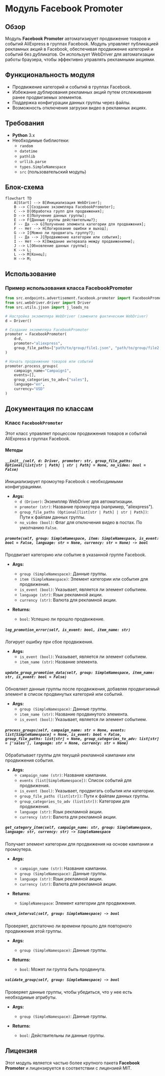 # Модуль Facebook Promoter

## Обзор

Модуль **Facebook Promoter** автоматизирует продвижение товаров и событий AliExpress в группах Facebook. Модуль управляет публикацией рекламных акций в Facebook, обеспечивая продвижение категорий и событий без дубликатов. Он использует WebDriver для автоматизации работы браузера, чтобы эффективно управлять рекламными акциями.

## Функциональность модуля

- Продвижение категорий и событий в группах Facebook.
- Избежание дублирования рекламных акций путем отслеживания ранее продвигаемых элементов.
- Поддержка конфигурации данных группы через файлы.
- Возможность отключения загрузки видео в рекламных акциях.

## Требования

- **Python** 3.x
- Необходимые библиотеки:
  - `random`
  - `datetime`
  - `pathlib`
  - `urllib.parse`
  - `types.SimpleNamespace`
  - `src` (пользовательский модуль)

## Блок-схема

```mermaid
flowchart TD
    A[Start] --> B[Инициализация WebDriver];
    B --> C[Создание экземпляра FacebookPromoter];
    C --> D[Обработка групп для продвижения];
    D --> E[Получение данных группы];
    E --> F{Данные группы действительны?};
    F -- Да --> G[Получение элемента категории для продвижения];
    F -- Нет --> H[Логирование ошибки и выход];
    G --> I{Можно ли продвигать группу?};
    I -- Да --> J[Продвижение категории или события];
    I -- Нет --> K[Ожидание интервала между продвижениями];
    J --> L[Обновление данных группы];
    K --> L;
    L --> M[Конец];
    H --> M;
```

## Использование

### Пример использования класса FacebookPromoter

```python
from src.endpoints.advertisement.facebook.promoter import FacebookPromoter
from src.webdriver.driver import Driver
from src.utils.jjson import j_loads_ns

# Настройка экземпляра WebDriver (замените фактическим WebDriver)
d = Driver()

# Создание экземпляра FacebookPromoter
promoter = FacebookPromoter(
    d=d,
    promoter="aliexpress",
    group_file_paths=["path/to/group/file1.json", "path/to/group/file2.json"]
)

# Начать продвижение товаров или событий
promoter.process_groups(
    campaign_name="Campaign1",
    events=[],
    group_categories_to_adv=["sales"],
    language="en",
    currency="USD"
)
```

## Документация по классам

### Класс `FacebookPromoter`

Этот класс управляет процессом продвижения товаров и событий AliExpress в группах Facebook.

#### Методы

##### `__init__(self, d: Driver, promoter: str, group_file_paths: Optional[list[str | Path] | str | Path] = None, no_video: bool = False)`

Инициализирует промоутер Facebook с необходимыми конфигурациями.

- **Args:**
    - `d (Driver)`: Экземпляр WebDriver для автоматизации.
    - `promoter (str)`: Название промоутера (например, "aliexpress").
    - `group_file_paths (Optional[list[str | Path] | str | Path])`: Пути к файлам данных группы.
    - `no_video (bool)`: Флаг для отключения видео в постах. По умолчанию `False`.

##### `promote(self, group: SimpleNamespace, item: SimpleNamespace, is_event: bool = False, language: str = None, currency: str = None) -> bool`

Продвигает категорию или событие в указанной группе Facebook.

- **Args:**
    - `group (SimpleNamespace)`: Данные группы.
    - `item (SimpleNamespace)`: Элемент категории или события для продвижения.
    - `is_event (bool)`: Указывает, является ли элемент событием.
    - `language (str)`: Язык рекламной акции.
    - `currency (str)`: Валюта для рекламной акции.

- **Returns:**
    - `bool`: Успешно ли прошло продвижение.

##### `log_promotion_error(self, is_event: bool, item_name: str)`

Логирует ошибку при сбое продвижения.

- **Args:**
    - `is_event (bool)`: Указывает, является ли элемент событием.
    - `item_name (str)`: Название элемента.

##### `update_group_promotion_data(self, group: SimpleNamespace, item_name: str, is_event: bool = False)`

Обновляет данные группы после продвижения, добавляя продвигаемый элемент в список продвинутых категорий или событий.

- **Args:**
    - `group (SimpleNamespace)`: Данные группы.
    - `item_name (str)`: Название продвинутого элемента.
    - `is_event (bool)`: Указывает, является ли элемент событием.

##### `process_groups(self, campaign_name: str = None, events: list[SimpleNamespace] = None, is_event: bool = False, group_file_paths: list[str] = None, group_categories_to_adv: list[str] = ['sales'], language: str = None, currency: str = None)`

Обрабатывает группы для текущей рекламной кампании или продвижения события.

- **Args:**
    - `campaign_name (str)`: Название кампании.
    - `events (list[SimpleNamespace])`: Список событий для продвижения.
    - `is_event (bool)`: Указывает, продвигать события или категории.
    - `group_file_paths (list[str])`: Пути к файлам данных группы.
    - `group_categories_to_adv (list[str])`: Категории для продвижения.
    - `language (str)`: Язык рекламной акции.
    - `currency (str)`: Валюта для рекламной акции.

##### `get_category_item(self, campaign_name: str, group: SimpleNamespace, language: str, currency: str) -> SimpleNamespace`

Получает элемент категории для продвижения на основе кампании и промоутера.

- **Args:**
    - `campaign_name (str)`: Название кампании.
    - `group (SimpleNamespace)`: Данные группы.
    - `language (str)`: Язык рекламной акции.
    - `currency (str)`: Валюта для рекламной акции.

- **Returns:**
    - `SimpleNamespace`: Элемент категории для продвижения.

##### `check_interval(self, group: SimpleNamespace) -> bool`

Проверяет, достаточно ли времени прошло для повторного продвижения этой группы.

- **Args:**
    - `group (SimpleNamespace)`: Данные группы.

- **Returns:**
    - `bool`: Может ли группа быть продвинута.

##### `validate_group(self, group: SimpleNamespace) -> bool`

Проверяет данные группы, чтобы убедиться, что у нее есть необходимые атрибуты.

- **Args:**
    - `group (SimpleNamespace)`: Данные группы.

- **Returns:**
    - `bool`: Действительны ли данные группы.

## Лицензия

Этот модуль является частью более крупного пакета **Facebook Promoter** и лицензируется в соответствии с лицензией MIT.
